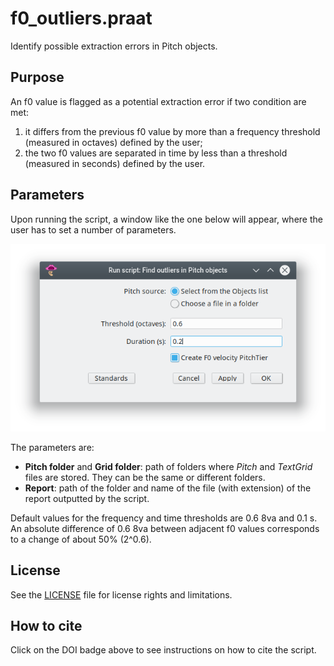 # f0_outliers.praat

Identify possible extraction errors in Pitch objects.

## Purpose

An f0 value is flagged as a potential extraction error if two condition are
met:
1. it differs from the previous f0 value by more than a frequency threshold (measured in octaves) defined by the user;
2. the two f0 values are separated in time by less than a threshold (measured in seconds) defined by the user.

## Parameters

Upon running the script, a window like the one below will appear, where the user has to set a number of parameters.

![Script GUI](figs/script-gui.png)

The parameters are:

- **Pitch folder** and **Grid folder**: path of folders where *Pitch* and *TextGrid* files are stored. They can be the same or different folders.
- **Report**: path of the folder and name of the file (with extension) of the report outputted by the script.

Default values for the frequency and time thresholds are 0.6 8va and 0.1 s. An absolute difference of 0.6 8va between adjacent f0 values corresponds to a change of about 50% (2^0.6).

## License

See the [LICENSE](LICENSE.md) file for license rights and limitations.

## How to cite

Click on the DOI badge above to see instructions on how to cite the script.
